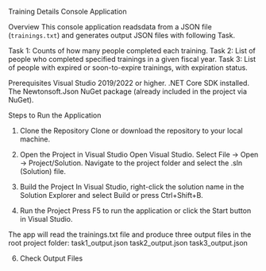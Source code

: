 Training Details Console Application

Overview
This console application readsdata from a JSON file (`trainings.txt`) and generates output JSON files with following Task.

Task 1: Counts of how many people completed each training.
Task 2: List of people who completed specified trainings in a given fiscal year.
Task 3: List of people with expired or soon-to-expire trainings, with expiration status.

Prerequisites
Visual Studio 2019/2022 or higher.
.NET Core SDK installed.
The Newtonsoft.Json NuGet package (already included in the project via NuGet).

 Steps to Run the Application
1. Clone the Repository
Clone or download the repository to your local machine.

2. Open the Project in Visual Studio
Open Visual Studio.
Select File -> Open -> Project/Solution.
Navigate to the project folder and select the .sln (Solution) file.

3. Build the Project
In Visual Studio, right-click the solution name in the Solution Explorer and select Build or press Ctrl+Shift+B.

4. Run the Project
Press F5 to run the application or click the Start button in Visual Studio.

The app will read the trainings.txt file and produce three output files in the root project folder:
task1_output.json
task2_output.json
task3_output.json

6. Check Output Files


